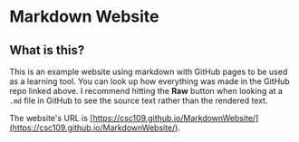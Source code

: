 # Markdown Website

## What is this?

This is an example website using markdown with GitHub pages to be used as a learning tool. You can look up how everything was made in the GitHub repo linked above. I recommend hitting the **Raw** button when looking at a `.md` file in GitHub to see the source text rather than the rendered text.

The website's URL is [https://csc109.github.io/MarkdownWebsite/](https://csc109.github.io/MarkdownWebsite/).